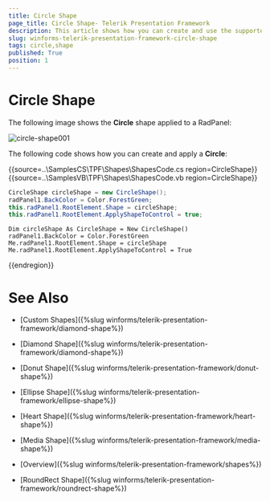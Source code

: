 ```yaml
---
title: Circle Shape
page_title: Circle Shape- Telerik Presentation Framework
description: This article shows how you can create and use the supported shapes.
slug: winforms-telerik-presentation-framework-circle-shape
tags: circle,shape
published: True
position: 1
---
```


# Circle Shape

The following image shows the __Circle__ shape applied to a RadPanel:

![circle-shape001](images/circle-shape001.png)

The following code shows how you can create and apply a __Circle__:


{{source=..\SamplesCS\TPF\Shapes\ShapesCode.cs region=CircleShape}}  
{{source=..\SamplesVB\TPF\Shapes\ShapesCode.vb region=CircleShape}}
````C#
CircleShape circleShape = new CircleShape();          
radPanel1.BackColor = Color.ForestGreen;
this.radPanel1.RootElement.Shape = circleShape;
this.radPanel1.RootElement.ApplyShapeToControl = true;

````
````VB.NET
Dim circleShape As CircleShape = New CircleShape()
radPanel1.BackColor = Color.ForestGreen
Me.radPanel1.RootElement.Shape = circleShape
Me.radPanel1.RootElement.ApplyShapeToControl = True

````  
 
{{endregion}} 


# See Also
* [Custom Shapes]({%slug winforms/telerik-presentation-framework/diamond-shape%})

* [Diamond Shape]({%slug winforms/telerik-presentation-framework/diamond-shape%})

* [Donut Shape]({%slug winforms/telerik-presentation-framework/donut-shape%})

* [Ellipse Shape]({%slug winforms/telerik-presentation-framework/ellipse-shape%})

* [Heart Shape]({%slug winforms/telerik-presentation-framework/heart-shape%})

* [Media Shape]({%slug winforms/telerik-presentation-framework/media-shape%})

* [Overview]({%slug winforms/telerik-presentation-framework/shapes%})

* [RoundRect Shape]({%slug winforms/telerik-presentation-framework/roundrect-shape%})

